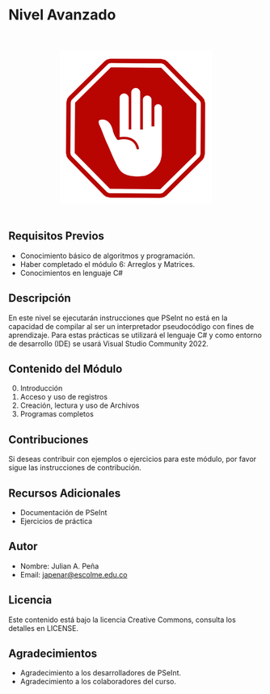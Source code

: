 
# Nivel Avanzado

<p align="center">
    <br>
    <br>
    <a href="" title="Alerta"><img src="../recursos/img/alerta.png" width=300px></a>
    <br>
    <br>
</p>

## Requisitos Previos
- Conocimiento básico de algoritmos y programación.
- Haber completado el módulo 6: Arreglos y Matrices.
- Conocimientos en lenguaje C#

## Descripción
En este nivel se ejecutarán instrucciones que PSeInt no está en la capacidad de compilar al ser un interpretador pseudocódigo con fines de aprendizaje. Para estas prácticas se utilizará el lenguaje C# y como entorno de desarrollo (IDE) se usará Visual Studio Community 2022.

## Contenido del Módulo
0. Introducción
7. Acceso y uso de registros
8. Creación, lectura y uso de Archivos
9. Programas completos

  
## Contribuciones
Si deseas contribuir con ejemplos o ejercicios para este módulo, por favor sigue las instrucciones de contribución.

## Recursos Adicionales
- Documentación de PSeInt
- Ejercicios de práctica

## Autor

- Nombre: Julian A. Peña
- Email: japenar@escolme.edu.co

## Licencia
Este contenido está bajo la licencia Creative Commons, consulta los detalles en LICENSE.

## Agradecimientos
- Agradecimiento a los desarrolladores de PSeInt.
- Agradecimiento a los colaboradores del curso.